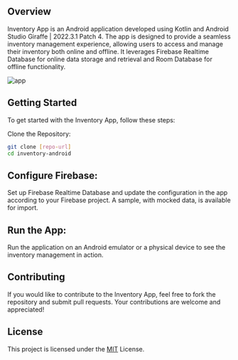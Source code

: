 ## Overview
Inventory App is an Android application developed using Kotlin and Android Studio Giraffe | 2022.3.1 Patch 4.
The app is designed to provide a seamless inventory management experience, allowing users to access and manage their inventory both online and offline.
It leverages Firebase Realtime Database for online data storage and retrieval and Room Database for offline functionality.

![app](https://s13.gifyu.com/images/SjK0X.gif)

## Getting Started
To get started with the Inventory App, follow these steps:

Clone the Repository:
```bash
git clone [repo-url]
cd inventory-android
```

## Configure Firebase:
Set up Firebase Realtime Database and update the configuration in the app according to your Firebase project.
A sample, with mocked data, is available for import.

## Run the App:
Run the application on an Android emulator or a physical device to see the inventory management in action.
## Contributing
If you would like to contribute to the Inventory App, feel free to fork the repository and submit pull requests. Your contributions are welcome and appreciated!
## License
This project is licensed under the [MIT](https://choosealicense.com/licenses/mit/) License.